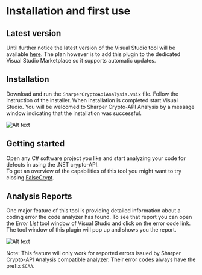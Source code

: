 # Installation and first use

## Latest version

Until further notice the latest version of the Visual Studio tool will be available [here](https://github.com/AnakinSklavenwalker/SharperCryptoApiAnalysis/releases).
The plan however is to add this plugin to the dedicated Visual Studio Marketplace so it supports automatic updates.

## Installation

Download and run the `SharperCryptoApiAnalysis.vsix` file. Follow the instruction of the installer.
When installation is completed start Visual Studio. You will be welcomed to Sharper Crypto-API Analysis by a message window indicating that the installation was successful.

![Alt text](images/vsfirststart.PNG?raw=true "Sharper Crypto-API Analysis")

## Getting started

Open any C# software project you like and start analyzing your code for defects in using the .NET crypto-API.  
To get an overview of the capabilities of this tool you might want to try closing [FalseCrypt](https://github.com/AnakinSklavenwalker/FalseCrypt).

## Analysis Reports

One major feature of this tool is providing detailed information about a coding error the code analyzer has found.
To see that report you can open the *Error List* tool window of Visual Studio and click on the error code link.
The tool window of this plugin will pop up and shows you the report.

![Alt text](images/scaa.PNG?raw=true "Sharper Crypto-API Analysis")

Note: This feature will only work for reported errors issued by Sharper Crypto-API Analysis compatible analyzer. Their error codes
always have the prefix `SCAA`.
 
 
 
 
 
 
 
 
 
 
 
 
 
